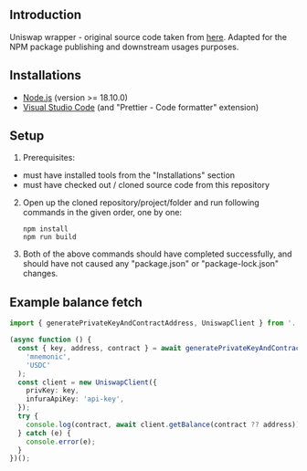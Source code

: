 ## Introduction

Uniswap wrapper - original source code taken from [here](https://github.com/Web3Camp-Labs/uniswap-trade-cli/tree/main). Adapted for the NPM package publishing and downstream usages purposes.

## Installations

- [Node.js](https://nodejs.org/en/download/) (version >= 18.10.0)
- [Visual Studio Code](https://code.visualstudio.com/download) (and "Prettier - Code formatter" extension)

## Setup

1. Prerequisites:

- must have installed tools from the "Installations" section
- must have checked out / cloned source code from this repository

2. Open up the cloned repository/project/folder and run following commands in the given order, one by one:

   ```
   npm install
   npm run build
   ```

3. Both of the above commands should have completed successfully, and should have not caused any "package.json" or "package-lock.json" changes.

## Example balance fetch

```typescript
import { generatePrivateKeyAndContractAddress, UniswapClient } from '.';

(async function () {
  const { key, address, contract } = await generatePrivateKeyAndContractAddress(
    'mnemonic',
    'USDC'
  );
  const client = new UniswapClient({
    privKey: key,
    infuraApiKey: 'api-key',
  });
  try {
    console.log(contract, await client.getBalance(contract ?? address));
  } catch (e) {
    console.error(e);
  }
})();
```
